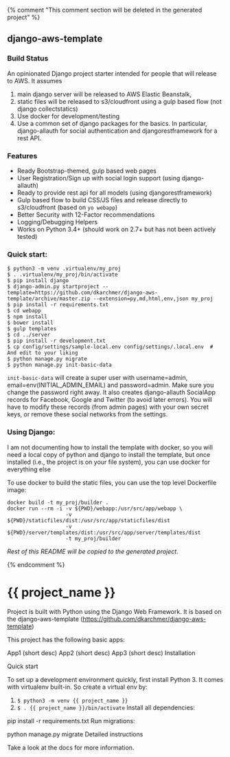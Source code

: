 {% comment "This comment section will be deleted in the generated project" %}

## django-aws-template ##

### Build Status ###

An opinionated Django project starter intended for people that will release to AWS. It assumes

1. main django server will be released to AWS Elastic Beanstalk,
2. static files will be released to s3/cloudfront using a gulp based flow (not django collectstatics)
3. Use docker for development/testing
4. Use a common set of django packages for the basics. In particular, django-allauth for social authentication
and djangorestframework for a rest API.

### Features ###

- Ready Bootstrap-themed, gulp based web pages
- User Registration/Sign up with social login support (using django-allauth)
- Ready to provide rest api for all models (using djangorestframework)
- Gulp based flow to build CSS/JS files and release directly to s3/cloudfront (based on `yo webapp`)
- Better Security with 12-Factor recommendations
- Logging/Debugging Helpers
- Works on Python 3.4+ (should work on 2.7+ but has not been actively tested)

### Quick start: ###

```
$ python3 -m venv .virtualenv/my_proj
$ . .virtualenv/my_proj/bin/activate
$ pip install django
$ django-admin.py startproject --template=https://github.com/dkarchmer/django-aws-template/archive/master.zip --extension=py,md,html,env,json my_proj
$ pip install -r requirements.txt
$ cd webapp
$ npm install
$ bower install
$ gulp templates
$ cd ../server
$ pip install -r development.txt
$ cp config/settings/sample-local.env config/settings/.local.env  # And edit to your liking
$ python manage.py migrate
$ python manage.py init-basic-data
```

`init-basic-data` will create a super user with username=admin, email=env(INITIAL_ADMIN_EMAIL) and password=admin.
Make sure you change the password right away.
It also creates django-allauth SocialApp records for Facebook, Google and Twitter (to avoid later errors). You will have to modify these records (from admin pages) with your own secret keys, or remove these social networks from the settings.

### Using Django: ###

I am not documenting how to install the template with docker, so you will need a local copy of python and django to install the template, but once installed (i.e., the project is on your file system), you can use docker for everything else

To use docker to build the static files, you can use the top level Dockerfile image:

```
docker build -t my_proj/builder . 
docker run --rm -i -v ${PWD}/webapp:/usr/src/app/webapp \
                   -v ${PWD}/staticfiles/dist:/usr/src/app/staticfiles/dist
                   -v ${PWD}/server/templates/dist:/usr/src/app/server/templates/dist
                   -t my_proj/builder
```

*Rest of this README will be copied to the generated project.*

{% endcomment %}

# {{ project_name }} #

Project is built with Python using the Django Web Framework.
It is based on the django-aws-template (https://github.com/dkarchmer/django-aws-template)

This project has the following basic apps:

App1 (short desc)
App2 (short desc)
App3 (short desc)
Installation

Quick start

To set up a development environment quickly, first install Python 3. It comes with virtualenv built-in. So create a virtual env by:

1. `$ python3 -m venv {{ project_name }}`
2. `$ . {{ project_name }}/bin/activate`
Install all dependencies:

pip install -r requirements.txt
Run migrations:

python manage.py migrate
Detailed instructions

Take a look at the docs for more information.
